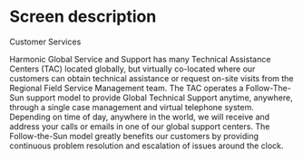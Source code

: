 # Screen description

Customer Services

Harmonic Global Service and Support has many Technical Assistance Centers (TAC) located globally, but virtually co-located where our customers can obtain technical assistance or request on-site visits from the Regional Field Service Management team. The TAC operates a Follow-The-Sun support model to provide Global Technical Support anytime, anywhere, through a single case management and virtual telephone system. Depending on time of day, anywhere in the world, we will receive and address your calls or emails in one of our global support centers. The Follow-the-Sun model greatly benefits our customers by providing continuous problem resolution and escalation of issues around the clock.
